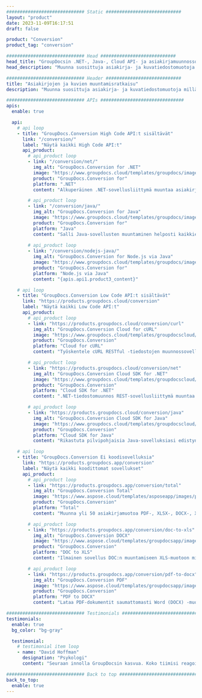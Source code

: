 ```yaml
---
############################# Static ############################
layout: "product"
date: 2023-11-09T16:17:51
draft: false

product: "Conversion"
product_tag: "conversion"

############################# Head ############################
head_title: "GroupDocsin .NET-, Java-, Cloud API- ja asiakirjamuunnossovellukset"
head_description: "Muunna suosittuja asiakirja- ja kuvatiedostomuotoja millä tahansa alustalla sovellus- ja api-pohjaisilla ratkaisuilla."

############################# Header ############################
title: "Asiakirjojen ja kuvien muuntamisratkaisu"
description: "Muunna suosittuja asiakirja- ja kuvatiedostomuotoja millä tahansa alustalla sovellus- ja api-pohjaisilla ratkaisuilla."

############################# APIs ###############################
apis:
  enable: true

  api:
    # api loop
    - title: "GroupDocs.Conversion High Code API:t sisältävät"
      link: "/conversion/"
      label: "Näytä kaikki High Code API:t"
      api_product:
        # api_product loop
        - link: "/conversion/net/"
          img_alt: "GroupDocs.Conversion for .NET"
          image: "https://www.groupdocs.cloud/templates/groupdocs/images/product-logos/groupdocs-conversion-net.png"
          product: "GroupDocs.Conversion for"
          platform: ".NET"
          content: "Alkuperäinen .NET-sovellusliittymä muuntaa asiakirjoja ja kuvatiedostomuotoja tarkasti kaikentyyppisissä .NET-sovelluksissa. Tukee kuvien vesileimojen lisäämistä muuntamisen aikana."

        # api_product loop
        - link: "/conversion/java/"
          img_alt: "GroupDocs.Conversion for Java"
          image: "https://www.groupdocs.cloud/templates/groupdocs/images/product-logos/groupdocs-conversion-java.png"
          product: "GroupDocs.Conversion for"
          platform: "Java"
          content: "Salli Java-sovellusten muuntaminen helposti kaikkien alan standardidokumenttimuotojen välillä, mukaan lukien Microsoft Office, PDF, HTML, kuvat ja monet muut."
          
        # api_product loop
        - link: "/conversion/nodejs-java/"
          img_alt: "GroupDocs.Conversion for Node.js via Java"
          image: "https://www.groupdocs.cloud/templates/groupdocs/images/product-logos/groupdocs-conversion-nodejs-java.png"
          product: "GroupDocs.Conversion for"
          platform: "Node.js via Java"
          content: "{apis.api1.product3_content}"

    # api loop
    - title: "GroupDocs.Conversion Low Code API:t sisältävät"
      link: "https://products.groupdocs.cloud/conversion"
      label: "Näytä kaikki Low Code API:t"
      api_product:
        # api_product loop
        - link: "https://products.groupdocs.cloud/conversion/curl"
          img_alt: "GroupDocs.Conversion Cloud for cURL"
          image: "https://www.groupdocs.cloud/templates/groupdocscloud/images/sdk/272x272/groupdocs_conversion-for-curl.png"
          product: "GroupDocs.Conversion"
          platform: "Cloud for cURL"
          content: "Työskentele cURL RESTful -tiedostojen muunnossovellusliittymän kanssa muuntaessasi helposti Microsoft Officen, PDF:n, sähköpostin, Projectin, HTML:n ja muita yleisiä tiedostomuotoja sovelluksissasi."

        # api_product loop
        - link: "https://products.groupdocs.cloud/conversion/net"
          img_alt: "GroupDocs.Conversion Cloud SDK for .NET"
          image: "https://www.groupdocs.cloud/templates/groupdocscloud/images/sdk/272x272/groupdocs_conversion-for-net.png"
          product: "GroupDocs.Conversion"
          platform: "Cloud SDK for .NET"
          content: ".NET-tiedostomuunnos REST-sovellusliittymä muuntaa helposti Microsoft Officen, PDF:n, sähköpostin, Projectin, HTML:n ja muut yleiset tiedostomuodot millä tahansa alustalla Cloud SDK:n avulla."

        # api_product loop
        - link: "https://products.groupdocs.cloud/conversion/java"
          img_alt: "GroupDocs.Conversion Cloud SDK for Java"
          image: "https://www.groupdocs.cloud/templates/groupdocscloud/images/sdk/272x272/groupdocs_conversion-for-java.png"
          product: "GroupDocs.Conversion"
          platform: "Cloud SDK for Java"
          content: "Rikastuta pilvipohjaisia ​​Java-sovelluksiasi edistyneillä asiakirjojen muunnosominaisuuksilla millä tahansa alustalla, joka pystyy kutsumaan REST-sovellusliittymiä."

    # api loop
    - title: "GroupDocs.Conversion Ei koodisovelluksia"
      link: "https://products.groupdocs.app/conversion"
      label: "Näytä kaikki koodittomat sovellukset"
      api_product:
        # api_product loop
        - link: "https://products.groupdocs.app/conversion/total"
          img_alt: "GroupDocs.Conversion Total"
          image: "https://www.aspose.cloud/templates/asposeapp/images/products/logo/aspose_conversion-app.png"
          product: "GroupDocs.Conversion"
          platform: "Total"
          content: "Muunna yli 50 asiakirjamuotoa PDF-, XLSX-, DOCX-, XPS-, HTML- ja moniin muihin muotoihin."

        # api_product loop
        - link: "https://products.groupdocs.app/conversion/doc-to-xls"
          img_alt: "GroupDocs.Conversion DOCX"
          image: "https://www.aspose.cloud/templates/groupdocsapp/images/products/logo/groupdocs_words-app.png"
          product: "GroupDocs.Conversion"
          platform: "DOC to XLS"
          content: "Ilmainen sovellus DOC:n muuntamiseen XLS-muotoon mistä tahansa verkkoselaimesta."

        # api_product loop
        - link: "https://products.groupdocs.app/conversion/pdf-to-docx"
          img_alt: "GroupDocs.Conversion PDF"
          image: "https://www.aspose.cloud/templates/groupdocsapp/images/products/logo/groupdocs_pdf-app.png"
          product: "GroupDocs.Conversion"
          platform: "PDF to DOCX"
          content: "Lataa PDF-dokumentit saumattomasti Word (DOCX) -muotoon muuntamista varten."

############################# Testimonials ###############################
testimonials:
  enable: true
  bg_color: "bg-gray"

  testimonial:
    # testimonial item loop
    - name: "David Hoffman"
      designation: "Psykologi"
      content: "Seuraan innolla GroupDocsin kasvua. Koko tiimisi reagointikyky on auttanut minua suuresti, kun puhun jonkun kanssa GroupDocsista, voin taata, että joku kuuntelee ja saa asioita tapahtumaan."

############################# Back to top ###############################
back_to_top:
  enable: true
---
```

